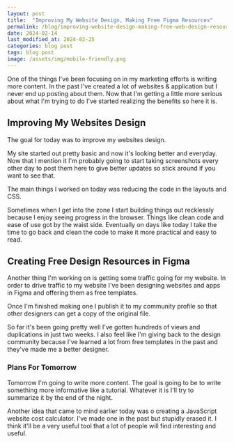 ```yaml
---
layout: post
title:  "Improving My Website Design, Making Free Figma Resources"
permalink: /blog/improving-website-design-making-free-web-design-resources/
date: 2024-02-14
last_modified_at: 2024-02-25
categories: blog post
tags: blog post
image: /assets/img/mobile-friendly.png
---
```


One of the things I've been focusing on in my marketing efforts is writing more content. In the past I've created a lot of websites & application but I never end up posting about them. Now that I'm getting a little more serious about what I'm trying to do I've started realizing the benefits so here it is.

## Improving My Websites Design
The goal for today was to improve my websites design.

My site started out pretty basic and now it's looking better and everyday. Now that I mention it I'm probably going to start taking screenshots every other day to post them here to give better updates so stick around if you want to see that. 

The main things I worked on today was reducing the code in the layouts and CSS.

Sometimes when I get into the zone I start building things out recklessly because I enjoy seeing progress in the browser. Things like clean code and ease of use got by the waist side. Eventually on days like today I take the time to go back and clean the code to make it more practical and easy to read.

## Creating Free Design Resources in Figma
Another thing I'm working on is getting some traffic going for my website. In order to drive traffic to my website I've been designing websites and apps in Figma and offering them as free templates. 

Once I'm finished making one I publish it to my community profile so that other designers can get a copy of the original file.

So far it's been going pretty well I've gotten hundreds of views and duplications in just two weeks. I also feel like I'm giving back to the design community because I've learned a lot from free templates in the past and they've made me a better designer.

### Plans For Tomorrow 

Tomorrow I'm going to write more content. The goal is going to be to write something more informative like a tutorial.  Whatever it is I'll try to summarize it by the end of the night. 

Another idea that came to mind earlier today was o creating a JavaScript website cost calculator.  I've made one in the past but stupidly erased it. I think it'll be a very useful tool that a lot of people will find interesting and useful.


